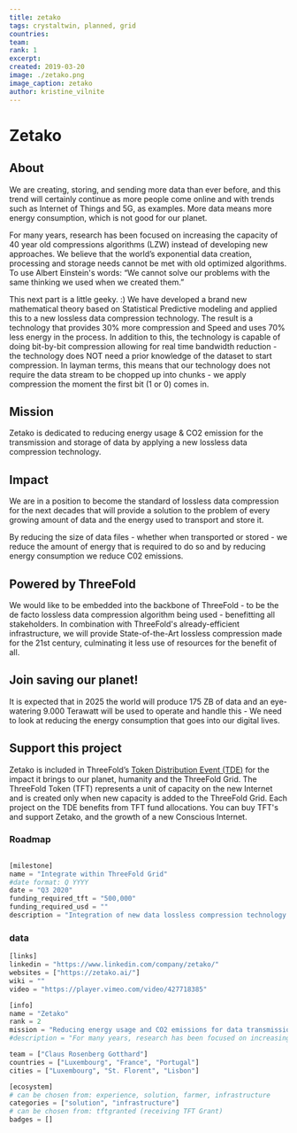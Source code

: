 ```yaml
---
title: zetako
tags: crystaltwin, planned, grid
countries: 
team: 
rank: 1
excerpt: 
created: 2019-03-20
image: ./zetako.png
image_caption: zetako
author: kristine_vilnite
---
```



# Zetako

## About

We are creating, storing, and sending more data than ever before, and this trend will certainly continue as more people come online and with trends such as Internet of Things and 5G, as examples. More data means more energy consumption, which is not good for our planet.

For many years, research has been focused on increasing the capacity of 40 year old compressions algorithms (LZW) instead of developing new approaches. We believe that the world’s exponential data creation, processing and storage needs cannot be met with old optimized algorithms. To use Albert Einstein's words: “We cannot solve our problems with the same thinking we used when we created them.”

This next part is a little geeky. :) We have developed a brand new mathematical theory based on Statistical Predictive modeling and applied this to a new lossless data compression technology. The result is a technology that provides 30% more compression and Speed and uses 70% less energy in the process. In addition to this, the technology is capable of doing bit-by-bit compression allowing for real time bandwidth reduction - the technology does NOT need a prior knowledge of the dataset to start compression. In layman terms, this means that our technology does not require the data stream to be chopped up into chunks - we apply compression the moment the first bit (1 or 0) comes in.

## Mission

Zetako is dedicated to reducing energy usage &  CO2 emission for the transmission and storage of data by applying a new lossless data compression technology.

## Impact

We are in a position to become the standard of lossless data compression for the next decades that will provide a solution to the problem of every growing amount of data and the energy used to transport and store it.

By reducing the size of data files - whether when transported or stored - we reduce the amount of energy that is required to do so and by reducing energy consumption we reduce C02 emissions.

## Powered by ThreeFold  

We would like to be embedded into the backbone of ThreeFold - to be the de facto lossless data compression algorithm being used - benefitting all stakeholders. In combination with ThreeFold's already-efficient infrastructure, we will provide State-of-the-Art lossless compression made for the 21st century, culminating it less use of resources for the benefit of all.

## Join saving our planet!

It is expected that in 2025 the world will produce 175 ZB of data and an eye-watering 9.000 Terawatt will be used to operate and handle this - We need to look at reducing the energy consumption that goes into our digital lives.

## Support this project

Zetako is included in ThreeFold’s [Token Distribution Event (TDE)](https://wiki.threefold.io/#/tdeoverview)</a> for the impact it brings to our planet, humanity and the ThreeFold Grid.
The ThreeFold Token (TFT) represents a unit of capacity on the new Internet and is created only when new capacity is added to the ThreeFold Grid.
Each project on the TDE benefits from TFT fund allocations. You can buy TFT's and support Zetako, and the growth of a new Conscious Internet.

### Roadmap

```python

[milestone]
name = "Integrate within ThreeFold Grid"
#date format: Q YYYY
date = "Q3 2020"
funding_required_tft = "500,000"
funding_required_usd = ""
description = "Integration of new data lossless compression technology in TF Grid."

```

### data

```python
[links]
linkedin = "https://www.linkedin.com/company/zetako/"
websites = ["https://zetako.ai/"]
wiki = ""
video = "https://player.vimeo.com/video/427718385"

[info]
name = "Zetako"
rank = 2
mission = "Reducing energy usage and CO2 emissions for data transmission and storage with a new lossless data compression technology."
#description = "For many years, research has been focused on increasing the capacity of 40 year old compressions algorithms (LZW) instead of developing new approaches.  We believe that the world’s exponential data creation, processing and storage needs cannot be met with old optimized algorithms. To use Albert Einstein's words: “We cannot solve our problems with the same thinking we used when we created them.” We have developed a brand mathematical theory based on Statistical Predictive modeling and applied this to a new lossless data compression technology. The result is a technology that provides 30% more compression and Speed and using 70% less energy in the process. In addition to this, the technology is capable of doing bit-by-bit compression allowing for real time bandwidth reduction - the technology does NOT need a prior knowledge of the dataset to start compression. We are in a position to become the standard of lossless data compression for the next decades that will provide a solution to the problem of every growing amount of data and the energy used to transport and store it."

team = ["Claus Rosenberg Gotthard"]
countries = ["Luxembourg", "France", "Portugal"]
cities = ["Luxembourg", "St. Florent", "Lisbon"]

[ecosystem]
# can be chosen from: experience, solution, farmer, infrastructure
categories = ["solution", "infrastructure"]
# can be chosen from: tftgranted (receiving TFT Grant)
badges = []


```
